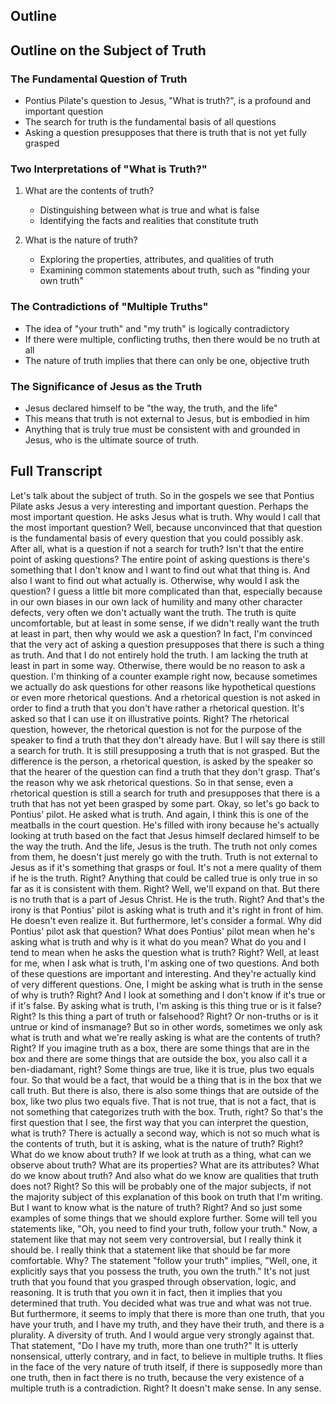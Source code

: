 ## Outline
## Outline on the Subject of Truth

### The Fundamental Question of Truth
- Pontius Pilate's question to Jesus, "What is truth?", is a profound and important question
- The search for truth is the fundamental basis of all questions
- Asking a question presupposes that there is truth that is not yet fully grasped

### Two Interpretations of "What is Truth?"
1. What are the contents of truth?
   - Distinguishing between what is true and what is false
   - Identifying the facts and realities that constitute truth

2. What is the nature of truth?
   - Exploring the properties, attributes, and qualities of truth
   - Examining common statements about truth, such as "finding your own truth"

### The Contradictions of "Multiple Truths"
- The idea of "your truth" and "my truth" is logically contradictory
- If there were multiple, conflicting truths, then there would be no truth at all
- The nature of truth implies that there can only be one, objective truth

### The Significance of Jesus as the Truth
- Jesus declared himself to be "the way, the truth, and the life"
- This means that truth is not external to Jesus, but is embodied in him
- Anything that is truly true must be consistent with and grounded in Jesus, who is the ultimate source of truth.

## Full Transcript

Let's talk about the subject of truth. So in the gospels we see that Pontius Pilate asks Jesus a very interesting and important question. Perhaps the most important question. He asks Jesus what is truth. Why would I call that the most important question? Well, because unconvinced that that question is the fundamental basis of every question that you could possibly ask. After all, what is a question if not a search for truth? Isn't that the entire point of asking questions? The entire point of asking questions is there's something that I don't know and I want to find out what that thing is. And also I want to find out what actually is. Otherwise, why would I ask the question? I guess a little bit more complicated than that, especially because in our own biases in our own lack of humility and many other character defects, very often we don't actually want the truth. The truth is quite uncomfortable, but at least in some sense, if we didn't really want the truth at least in part, then why would we ask a question? In fact, I'm convinced that the very act of asking a question presupposes that there is such a thing as truth. And that I do not entirely hold the truth. I am lacking the truth at least in part in some way. Otherwise, there would be no reason to ask a question. I'm thinking of a counter example right now, because sometimes we actually do ask questions for other reasons like hypothetical questions or even more rhetorical questions. And a rhetorical question is not asked in order to find a truth that you don't have rather a rhetorical question. It's asked so that I can use it on illustrative points. Right? The rhetorical question, however, the rhetorical question is not for the purpose of the speaker to find a truth that they don't already have. But I will say there is still a search for truth. It is still presupposing a truth that is not grasped. But the difference is the person, a rhetorical question, is asked by the speaker so that the hearer of the question can find a truth that they don't grasp. That's the reason why we ask rhetorical questions. So in that sense, even a rhetorical question is still a search for truth and presupposes that there is a truth that has not yet been grasped by some part. Okay, so let's go back to Pontius' pilot. He asked what is truth. And again, I think this is one of the meatballs in the court question. He's filled with irony because he's actually looking at truth based on the fact that Jesus himself declared himself to be the way the truth. And the life, Jesus is the truth. The truth not only comes from them, he doesn't just merely go with the truth. Truth is not external to Jesus as if it's something that grasps or foul. It's not a mere quality of them if he is the truth. Right? Anything that could be called true is only true in so far as it is consistent with them. Right? Well, we'll expand on that. But there is no truth that is a part of Jesus Christ. He is the truth. Right? And that's the irony is that Pontius' pilot is asking what is truth and it's right in front of him. He doesn't even realize it. But furthermore, let's consider a formal. Why did Pontius' pilot ask that question? What does Pontius' pilot mean when he's asking what is truth and why is it what do you mean? What do you and I tend to mean when he asks the question what is truth? Right? Well, at least for me, when I ask what is truth, I'm asking one of two questions. And both of these questions are important and interesting. And they're actually kind of very different questions. One, I might be asking what is truth in the sense of why is truth? Right? And I look at something and I don't know if it's true or if it's false. By asking what is truth, I'm asking is this thing true or is it false? Right? Is this thing a part of truth or falsehood? Right? Or non-truths or is it untrue or kind of insmanage? But so in other words, sometimes we only ask what is truth and what we're really asking is what are the contents of truth? Right? If you imagine truth as a box, there are some things that are in the box and there are some things that are outside the box, you also call it a ben-diadamant, right? Some things are true, like it is true, plus two equals four. So that would be a fact, that would be a thing that is in the box that we call truth. But there is also, there is also some things that are outside of the box, like two plus two equals five. That is not true, that is not a fact, that is not something that categorizes truth with the box. Truth, right? So that's the first question that I see, the first way that you can interpret the question, what is truth? There is actually a second way, which is not so much what is the contents of truth, but it is asking, what is the nature of truth? Right? What do we know about truth? If we look at truth as a thing, what can we observe about truth? What are its properties? What are its attributes? What do we know about truth? And also what do we know are qualities that truth does not? Right? So this will be probably one of the major subjects, if not the majority subject of this explanation of this book on truth that I'm writing. But I want to know what is the nature of truth? Right? And so just some examples of some things that we should explore further. Some will tell you statements like, "Oh, you need to find your truth, follow your truth." Now, a statement like that may not seem very controversial, but I really think it should be. I really think that a statement like that should be far more comfortable. Why? The statement "follow your truth" implies, "Well, one, it explicitly says that you possess the truth, you own the truth." It's not just truth that you found that you grasped through observation, logic, and reasoning. It is truth that you own it in fact, then it implies that you determined that truth. You decided what was true and what was not true. But furthermore, it seems to imply that there is more than one truth, that you have your truth, and I have my truth, and they have their truth, and there is a plurality. A diversity of truth. And I would argue very strongly against that. That statement, "Do I have my truth, more than one truth?" It is utterly nonsensical, utterly contrary, and in fact, to believe in multiple truths. It flies in the face of the very nature of truth itself, if there is supposedly more than one truth, then in fact there is no truth, because the very existence of a multiple truth is a contradiction. Right? It doesn't make sense. In any sense.